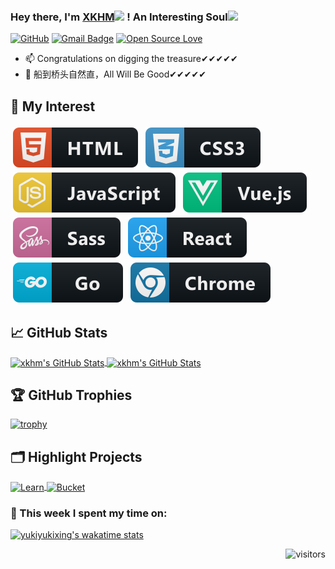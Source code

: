 ### Hey there, I'm [XKHM](https://xkhm.net)<img src="https://media.giphy.com/media/WUlplcMpOCEmTGBtBW/giphy.gif" width="30"> ! An Interesting Soul<img src="https://media.giphy.com/media/hvRJCLFzcasrR4ia7z/giphy.gif" width="25px">

[![GitHub](https://img.shields.io/badge/dynamic/json?logo=github&label=GitHub&labelColor=495867&color=495867&query=%24.data.totalSubs&url=https://github.com/yukiyukixing&style=flat-square)](https://github.com/yukiyukixing)
[![Gmail Badge](https://img.shields.io/badge/-im.xkhm@gmail.com-c14438?style=flat-square&logo=Gmail&logoColor=white&link=mailto:im.xkhm@gmail.com)](mailto:im.xkhm@gmail.com)
[![Open Source Love](https://badges.frapsoft.com/os/v1/open-source.svg?v=102)](https://github.com/yukiyukixing/yukiyukixing)

- 📫 Congratulations on digging the treasure✔✔✔✔✔
- 🧡 船到桥头自然直，All Will Be Good✔✔✔✔✔

<h2>🚀 My Interest</h2>
<p align="left">
  <img src="https://raw.githubusercontent.com/8bithemant/8bithemant/master/svg/dev/languages/html.svg" alt="html" style="vertical-align:top; margin:4px">
  <img src="https://raw.githubusercontent.com/MikeCodesDotNET/ColoredBadges/master/svg/dev/languages/css3.svg" alt="css3" style="vertical-align:top; margin:4px">
  <img src="https://raw.githubusercontent.com/8bithemant/8bithemant/master/svg/dev/languages/js.svg" alt="js" style="vertical-align:top; margin:4px">
  <img src="https://raw.githubusercontent.com/8bithemant/8bithemant/master/svg/dev/frameworks/vue.svg" alt="vue" style="vertical-align:top; margin:4px">
  <img src="https://raw.githubusercontent.com/MikeCodesDotNET/ColoredBadges/master/svg/dev/languages/sass.svg" alt="sass" style="vertical-align:top; margin:4px">
  <img src="https://raw.githubusercontent.com/8bithemant/8bithemant/master/svg/dev/frameworks/react.svg" alt="react" style="vertical-align:top; margin:4px">
  <img src="https://raw.githubusercontent.com/MikeCodesDotNET/ColoredBadges/master/svg/dev/languages/go.svg" alt="go" style="vertical-align:top; margin:4px">
  <img src="https://raw.githubusercontent.com/8bithemant/8bithemant/master/svg/dev/misc/chrome.svg" alt="chrome" style="vertical-align:top; margin:4px">
</p>


## &#x1f4c8; GitHub Stats

<a href="https://github.com/yukiyukixing/yukiyukixing">
  <img align="center" src="https://github-readme-stats.vercel.app/api/top-langs/?username=yukiyukixing&hide=c%2B%2B,c,html&theme=monokai&count_private=true" alt="xkhm's GitHub Stats" />
</a>

<a href="https://github.com/yukiyukixing/yukiyukixing">
  <img align="center" src="https://github-readme-stats.vercel.app/api?username=yukiyukixing&show_icons=true&line_height=33&count_private=true&theme=monokai" alt="xkhm's GitHub Stats" />
</a>

## 🏆 GitHub Trophies

[![trophy](https://github-profile-trophy.vercel.app/?username=yukiyukixing&theme=juicyfresh&column=7)](https://github.com/ryo-ma/github-profile-trophy)


## 🗂️ Highlight Projects

<a href="https://github.com/yukiyukixing/Learn">
  <img align="center" src="https://github-readme-stats.vercel.app/api/pin/?username=yukiyukixing&repo=Learn&show_icons=true&line_height=27&theme=monokai&show_owner=yukiyukixing" alt="Learn" />
</a>

<a href="https://github1s.com/yukiyukixing/Bucket">
  <img align="center" src="https://github-readme-stats.vercel.app/api/pin/?username=yukiyukixing&repo=Bucket&show_icons=true&line_height=27&theme=monokai&show_owner=yukiyukixing" alt="Bucket" />
</a>

### 📕   This week I spent my time on:

[![yukiyukixing's wakatime stats](https://github-readme-stats.vercel.app/api/wakatime?username=xkhm&line_height=27&theme=monokai)](https://github.com/anuraghazra/github-readme-stats)

<p align="right"><img src="https://visitor-badge.glitch.me/badge?page_id=yukiyukixing.yukiyukixing" alt="visitors"></p>
